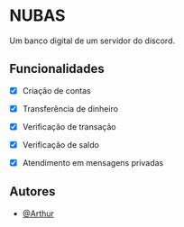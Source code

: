 
# NUBAS

Um banco digital de um servidor do discord.




## Funcionalidades
- [x]   Criação de contas
- [x]   Transferência de dinheiro
- [x]   Verificação de transação
- [x]   Verificação de saldo
- [x]   Atendimento em mensagens privadas




## Autores
- [@Arthur](https://github.com/ArthurEduardoFary/)

